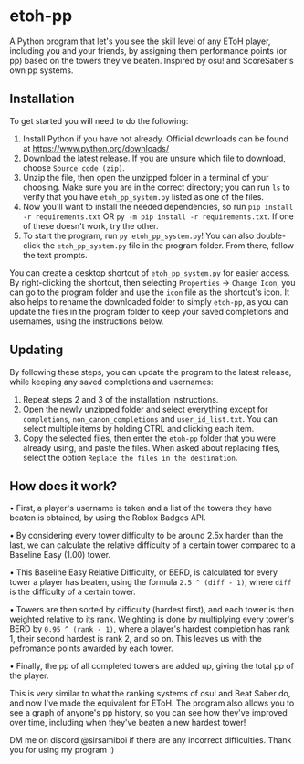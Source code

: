 # etoh-pp
A Python program that let's you see the skill level of any EToH player, including you and your friends, by assigning them performance points (or pp) based on the towers they've beaten. Inspired by osu! and ScoreSaber's own pp systems.

## Installation

To get started you will need to do the following:

1) Install Python if you have not already. Official downloads can be found at https://www.python.org/downloads/
2) Download the [latest release](https://github.com/SirSamiboi/etoh-pp/releases/latest). If you are unsure which file to download, choose `Source code (zip)`.
3) Unzip the file, then open the unzipped folder in a terminal of your choosing. Make sure you are in the correct directory; you can run `ls` to verify that you have `etoh_pp_system.py` listed as one of the files.
4) Now you'll want to install the needed dependencies, so run `pip install -r requirements.txt` OR `py -m pip install -r requirements.txt`. If one of these doesn't work, try the other.
5) To start the program, run `py etoh_pp_system.py`! You can also double-click the `etoh_pp_system.py` file in the program folder. From there, follow the text prompts.

You can create a desktop shortcut of `etoh_pp_system.py` for easier access. By right-clicking the shortcut, then selecting `Properties` → `Change Icon`, you can go to the program folder and use the `icon` file as the shortcut's icon. It also helps to rename the downloaded folder to simply `etoh-pp`, as you can update the files in the program folder to keep your saved completions and usernames, using the instructions below.

## Updating

By following these steps, you can update the program to the latest release, while keeping any saved completions and usernames:

1) Repeat steps 2 and 3 of the installation instructions.
2) Open the newly unzipped folder and select everything except for `completions`, `non_canon_completions` and `user_id_list.txt`. You can select multiple items by holding CTRL and clicking each item.
3) Copy the selected files, then enter the `etoh-pp` folder that you were already using, and paste the files. When asked about replacing files, select the option `Replace the files in the destination`.

## How does it work?

• First, a player's username is taken and a list of the towers they have beaten is obtained, by using the Roblox Badges API.

• By considering every tower difficulty to be around 2.5x harder than the last, we can calculate the relative difficulty of a certain tower compared to a Baseline Easy (1.00) tower.

• This Baseline Easy Relative Difficulty, or BERD, is calculated for every tower a player has beaten, using the formula `2.5 ^ (diff - 1)`, where `diff` is the difficulty of a certain tower.

• Towers are then sorted by difficulty (hardest first), and each tower is then weighted relative to its rank. Weighting is done by multiplying every tower's BERD by `0.95 ^ (rank - 1)`, where a player's hardest completion has rank 1, their second hardest is rank 2, and so on. This leaves us with the pefromance points awarded by each tower.

• Finally, the pp of all completed towers are added up, giving the total pp of the player.

This is very similar to what the ranking systems of osu! and Beat Saber do, and now I've made the equivalent for EToH.
The program also allows you to see a graph of anyone's pp history, so you can see how they've improved over time, including when they've beaten a new hardest tower!

DM me on discord @sirsamiboi if there are any incorrect difficulties. Thank you for using my program :)
